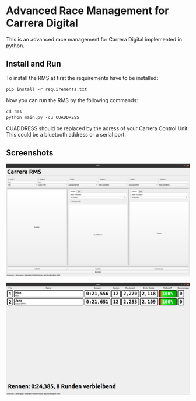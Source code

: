 # Advanced Race Management for Carrera Digital

This is an advanced race management for Carrera Digital implemented in python. 

## Install and Run

To install the RMS at first the requirements have to be installed:

    pip install -r requirements.txt

Now you can run the RMS by the following commands: 

    cd rms
    python main.py -cu CUADDRESS

CUADDRESS should be replaced by the adress of your Carrera Control Unit. This could be a bluetooth address or a serial port.

## Screenshots

![Homescreen](/screenshots/home.png)

![Racemode](/screenshots/race.png)
